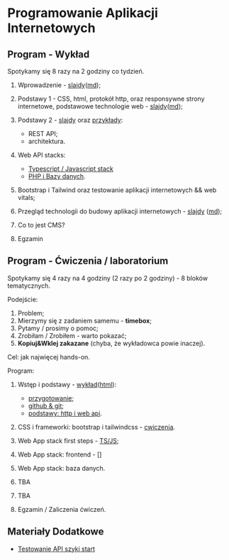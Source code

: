 # Programowanie Aplikacji Internetowych

## Program - Wykład

Spotykamy się 8 razy na 2 godziny co tydzień.

1. Wprowadzenie - [slajdy](01_wprowadzenie/slides.pdf)([md](01_wprowadzenie/slides.md));

2. Podstawy 1 - CSS, html, protokół http, oraz responsywne strony internetowe, podstawowe technologie web - [slajdy](02_podstawy/slides.pdf)([md](02_podstawy/slides.md));

3. Podstawy 2 - [slajdy](03_web_api/slides.pdf) oraz [przykłady](03_web_api/): 
 
   - REST API;
   - architektura.

4. Web API stacks:

   - [Typescript / Javascript stack](04_js_ts_stack/)
   - [PHP i Bazy danych](04_php_stack/).

5. Bootstrap i Tailwind oraz testowanie aplikacji internetowych &&  web vitals;

6. Przegląd technologii do budowy aplikacji internetowych - [slajdy](06_tech_stack/slides.pdf) ([md](06_tech_stack/slides.md));

7. Co to jest CMS?

8. Egzamin

## Program - Ćwiczenia / laboratorium

Spotykamy się 4 razy na 4 godziny (2 razy po 2 godziny) - 8 bloków tematycznych.

Podejście:

1. Problem;
2. Mierzymy się z zadaniem samemu - **timebox**;
3. Pytamy / prosimy o pomoc;
4. Zrobiłam / Zrobiłem - warto pokazać;
5. **Kopiuj&Wklej zakazane** (chyba, że wykładowca powie inaczej).

Cel: jak najwięcej hands-on.

Program:

1. Wstęp i podstawy - [wykład](cwiczenia/00_wstep/index.pdf)([html](cwiczenia/00_wstep/)):

   - [przygotowanie](cwiczenia/README.md);
   - [github & git](cwiczenia/01_basics);
   - [podstawy: http i web api](cwiczenia/01_basics).

2. CSS i frameworki: bootstrap i tailwindcss - [cwiczenia](cwiczenia/02_component_frameworks).

3. Web App stack first steps - [TS/JS](cwiczenia/03_js_ts_stack);

4. Web App stack: frontend - []

5. Web App stack: baza danych.

6. TBA

7. TBA

8. Egzamin / Zaliczenia ćwiczeń.

## Materiały Dodatkowe

- [Testowanie API szyki start](https://github.com/wojciech11/se_http_api_testing_quickstart)

